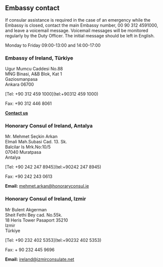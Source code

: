 ## Embassy contact

If consular assistance is required in the case of an emergency while the Embassy is closed, contact the main Embassy number, 00 90 312 4591000, and leave a voicemail message. Voicemail messages will be monitored regularly by the Duty Officer. The initial message should be left in English.

Monday to Friday 09:00-13:00 and 14:00-17:00

### Embassy of Ireland, Türkiye

Ugur Mumcu Caddesi No.88   
MNG Binasi, A&B Blok, Kat 1   
Gaziosmanpasa   
Ankara 06700

[Tel: +90 312 459 1000](tel:+90312 459 1000)

Fax: +90 312 446 8061

[**Contact us**](/en/turkiye/ankara/contact/)

### Honorary Consul of Ireland, Antalya

Mr. Mehmet Seçkin Arkan   
Elmali Mah.Subasi Cad. 13. Sk.   
Balcilar Is Mrk.No:10/5   
07040 Muratpasa   
Antalya

[Tel: +90 242 247 8945](tel:+90242 247 8945)

Fax: +90 242 243 0613

**Email:** [mehmet.arkan@honoraryconsul.ie](mailto:mehmet.arkan@honoraryconsul.ie)

### Honorary Consul of Ireland, Izmir

Mr Bulent Akgerman   
Sheit Fethi Bey cad. No.55k.   
18 Heris Tower Pasaport 35210   
Izmir   
Türkiye

[Tel: +90 232 402 5353](tel:+90232 402 5353)

Fax: + 90 232 445 9696

**Email:** [ireland@izmirconsulate.net](mailto:ireland@izmirconsulate.net)